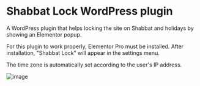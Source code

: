 # Shabbat Lock WordPress plugin
A WordPress plugin that helps locking the site on Shabbat and holidays by showing an Elementor popup.

For this plugin to work properly, Elementor Pro must be installed.
After installation, "Shabbat Lock" will appear in the settings menu.

The time zone is automatically set according to the user's IP address.


![image](https://user-images.githubusercontent.com/36797112/217418442-7896a16c-3b43-4e2d-b545-f99ab72f546f.png)
